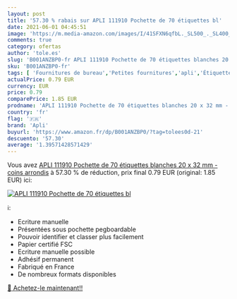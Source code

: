 ```yaml
---
layout: post
title: '57.30 % rabais sur APLI 111910 Pochette de 70 étiquettes bl'
date: 2021-06-01 04:45:51
image: 'https://m.media-amazon.com/images/I/41SFXN6qfbL._SL500_._SL400_.jpg'
comments: true
category: ofertas
author: 'tole.es'
slug: 'B001ANZBP0-fr APLI 111910 Pochette de 70 étiquettes blanches 20 x 32 mm...'
sku: 'B001ANZBP0-fr'
tags: [ 'Fournitures de bureau','Petites fournitures','apli','Étiquettes  générales','Étiquettes et autocollants','Étiquettes, onglets séparateurs et tampons', ]
actualPrice: 0.79 EUR
currency: EUR
price: 0.79
comparePrice: 1.85 EUR
prodname: 'APLI 111910 Pochette de 70 étiquettes blanches 20 x 32 mm - coins arrondis'
country: 'fr'
flag: '🇫🇷'
brand: 'Apli'
buyurl: 'https://www.amazon.fr/dp/B001ANZBP0/?tag=tolees0d-21'
descuento: '57.30'
average: '1.39571428571429'
---
```


Vous avez [APLI 111910 Pochette de 70 étiquettes blanches 20 x 32 mm - coins arrondis](https://www.amazon.fr/dp/B001ANZBP0/?tag=tolees0d-21)  à  57.30 % de réduction, prix final  0.79 EUR (original: 1.85 EUR) ici:

[![APLI 111910 Pochette de 70 étiquettes bl](https://m.media-amazon.com/images/I/41SFXN6qfbL._SL500_._SL400_.jpg)](https://www.amazon.fr/dp/B001ANZBP0/?tag=tolees0d-21)

ℹ️:

- Ecriture manuelle
- Présentées sous pochette pegboardable
- Pouvoir identifier et classer plus facilement
- Papier certifié FSC
- Ecriture manuelle possible
- Adhésif permanent
- Fabriqué en France
- De nombreux formats disponibles

[🛒 Achetez-le maintenant!!](https://www.amazon.fr/dp/B001ANZBP0/?tag=tolees0d-21)
